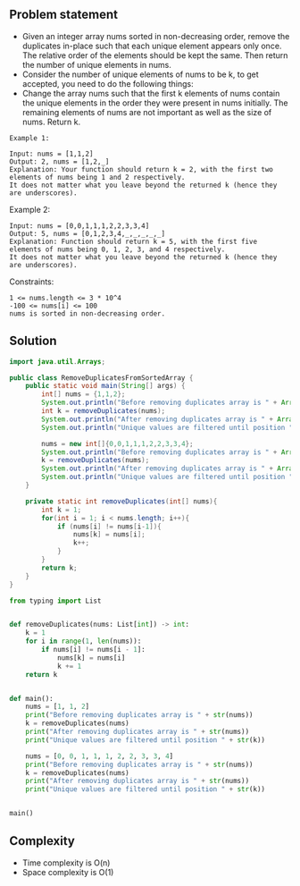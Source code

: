 ## Problem statement

- Given an integer array nums sorted in non-decreasing order, remove the duplicates in-place such that each unique element appears only once. The relative order of the elements should be kept the same. Then return the number of unique elements in nums.
- Consider the number of unique elements of nums to be k, to get accepted, you need to do the following things:
- Change the array nums such that the first k elements of nums contain the unique elements in the order they were present in nums initially. The remaining elements of nums are not important as well as the size of nums. Return k.
```
Example 1:

Input: nums = [1,1,2]
Output: 2, nums = [1,2,_]
Explanation: Your function should return k = 2, with the first two elements of nums being 1 and 2 respectively.
It does not matter what you leave beyond the returned k (hence they are underscores).
```
Example 2:
```
Input: nums = [0,0,1,1,1,2,2,3,3,4]
Output: 5, nums = [0,1,2,3,4,_,_,_,_,_]
Explanation: Function should return k = 5, with the first five elements of nums being 0, 1, 2, 3, and 4 respectively.
It does not matter what you leave beyond the returned k (hence they are underscores).
```

Constraints:
```
1 <= nums.length <= 3 * 10^4
-100 <= nums[i] <= 100
nums is sorted in non-decreasing order.
```

## Solution
```java
import java.util.Arrays;

public class RemoveDuplicatesFromSortedArray {
    public static void main(String[] args) {
        int[] nums = {1,1,2};
        System.out.println("Before removing duplicates array is " + Arrays.toString(nums));
        int k = removeDuplicates(nums);
        System.out.println("After removing duplicates array is " + Arrays.toString(nums));
        System.out.println("Unique values are filtered until position " + k);

        nums = new int[]{0,0,1,1,1,2,2,3,3,4};
        System.out.println("Before removing duplicates array is " + Arrays.toString(nums));
        k = removeDuplicates(nums);
        System.out.println("After removing duplicates array is " + Arrays.toString(nums));
        System.out.println("Unique values are filtered until position " + k);
    }

    private static int removeDuplicates(int[] nums){
        int k = 1;
        for(int i = 1; i < nums.length; i++){
            if (nums[i] != nums[i-1]){
                nums[k] = nums[i];
                k++;
            }
        }
        return k;
    }
}
```
```python
from typing import List


def removeDuplicates(nums: List[int]) -> int:
    k = 1
    for i in range(1, len(nums)):
        if nums[i] != nums[i - 1]:
            nums[k] = nums[i]
            k += 1
    return k


def main():
    nums = [1, 1, 2]
    print("Before removing duplicates array is " + str(nums))
    k = removeDuplicates(nums)
    print("After removing duplicates array is " + str(nums))
    print("Unique values are filtered until position " + str(k))

    nums = [0, 0, 1, 1, 1, 2, 2, 3, 3, 4]
    print("Before removing duplicates array is " + str(nums))
    k = removeDuplicates(nums)
    print("After removing duplicates array is " + str(nums))
    print("Unique values are filtered until position " + str(k))


main()
```

## Complexity
- Time complexity is O(n)
- Space complexity is O(1)